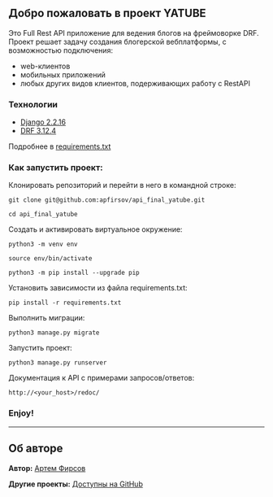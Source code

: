 ## Добро пожаловать в проект YATUBE
Это Full Rest API приложение для ведения блогов на фреймоворке DRF.
Проект решает задачу создания блогерской вебплатформы, с возможностью подключения:
- web-клиентов
- мобильных приложений
- любых других видов клиентов, подерживающих работу с RestAPI 

### Технологии
- [Django 2.2.16](https://docs.djangoproject.com/en/4.0/releases/2.2.16/)
- [DRF 3.12.4](https://www.django-rest-framework.org/community/release-notes/)

Подробнее в [requirements.txt](https://github.com/apfirsov/api_final_yatube/blob/master/requirements.txt)

### Как запустить проект:

Клонировать репозиторий и перейти в него в командной строке:

```
git clone git@github.com:apfirsov/api_final_yatube.git
```

```
cd api_final_yatube
```

Cоздать и активировать виртуальное окружение:

```
python3 -m venv env
```

```
source env/bin/activate
```

```
python3 -m pip install --upgrade pip
```

Установить зависимости из файла requirements.txt:

```
pip install -r requirements.txt
```

Выполнить миграции:

```
python3 manage.py migrate
```

Запустить проект:

```
python3 manage.py runserver
```

Документация к API с примерами запросов/ответов:

```
http://<your_host>/redoc/
```
### Enjoy!

****
##  Об авторе
**Автор:** [Артем Фирсов](https://github.com/apfirsov)

**Другие проекты:** [Доступны на GitHub](https://github.com/apfirsov)